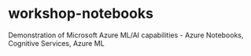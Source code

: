 # workshop-notebooks
Demonstration of Microsoft Azure ML/AI capabilities - Azure Notebooks, Cognitive Services, Azure ML
